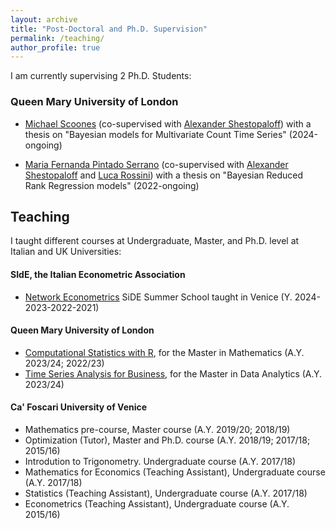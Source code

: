 ```yaml
---
layout: archive
title: "Post-Doctoral and Ph.D. Supervision"
permalink: /teaching/
author_profile: true
---
```


I am currently supervising 2 Ph.D. Students:    <!-- and several Master and Bachelor Thesis -->

<!-- ### LUISS of Rome -->


### Queen Mary University of London

* [Michael Scoones](https://xxxxxxxx) (co-supervised with [Alexander Shestopaloff](https://www.qmul.ac.uk/maths/profiles/shestopaloffa.html)) with a thesis on "Bayesian models for Multivariate Count Time Series" (2024-ongoing)

* [Maria Fernanda Pintado Serrano](https://www.qmul.ac.uk/maths/profiles/pintadoserranom.html) (co-supervised with [Alexander Shestopaloff](https://www.qmul.ac.uk/maths/profiles/shestopaloffa.html) and [Luca Rossini](https://rossiniluca.github.io)) with a thesis on "Bayesian Reduced Rank Regression models" (2022-ongoing)


<!-- 
MSc students
* Tromp Korf, Daniel Korthals, Marloes Middelweerd, Zakaria Oulhadj, Timo Schuringa – Vrije Universiteit Amsterdam (2022)
* Koert Remijn, Mees Tierolff, Simon Donker van Heel, Casper Wichers – Vrije Universiteit Amsterdam (2021)
 -->


Teaching
-----

I taught different courses at Undergraduate, Master, and Ph.D. level at Italian and UK Universities:

<!-- 
#### University of Milan
* [Bayesian Analysis](https://www.unimi.it/it/corsi/insegnamenti-dei-corsi-di-laurea/2022/bayesian-analysis) at the Master's Data Science for Economics (DSE) from AY 2021/2022 to Present
* [Business Statistics](https://www.unimi.it/it/corsi/insegnamenti-dei-corsi-di-laurea/2022/bayesian-analysis) at the Bachelor's Economics and Management from AY 2020/2021 to Present
* [Probability and Statistics](https://www.unimi.it/it/corsi/insegnamenti-dei-corsi-di-laurea/2025/probability-and-statistics) at the Bachelor's Economics: behavior, data and policy from AY 2024/2025 to Present
* [Statistics for Applied Ethology and Animal Welfare]() at the Postgraduate School of Applied Ethology and Animal Welfare in  Veterinary specialization school for the AY 2021/2022
-->

#### SIdE, the Italian Econometric Association
* [Network Econometrics](https://www.side-iea.it/events/courses/network-econometrics-2023) SiDE Summer School taught in Venice (Y. 2024-2023-2022-2021)


#### Queen Mary University of London
* [Computational Statistics with R](), for the Master in Mathematics (A.Y. 2023/24; 2022/23)
* [Time Series Analysis for Business](), for the Master in Data Analytics (A.Y. 2023/24)


#### Ca' Foscari University of Venice
* Mathematics pre-course, Master course (A.Y. 2019/20; 2018/19)
* Optimization (Tutor), Master and Ph.D. course (A.Y. 2018/19; 2017/18; 2015/16)
* Introdution to Trigonometry. Undergraduate course (A.Y. 2017/18)
* Mathematics for Economics (Teaching Assistant), Undergraduate course (A.Y. 2017/18)
* Statistics (Teaching Assistant), Undergraduate course (A.Y. 2017/18)
* Econometrics (Teaching Assistant), Undergraduate course (A.Y. 2015/16)

